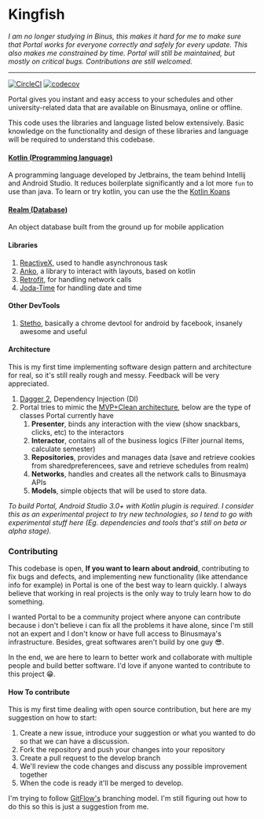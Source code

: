 # Kingfish

*I am no longer studying in Binus, this makes it hard for me to make sure that Portal works for
everyone correctly and safely for every update. This also makes me constrained by time. Portal
will still be maintained, but mostly on critical bugs. Contributions are still welcomed.*

---

[![CircleCI](https://circleci.com/gh/chrsep/Kingfish.svg?style=svg)](https://circleci.com/gh/chrsep/Kingfish)
[![codecov](https://codecov.io/gh/chrsep/Kingfish/branch/master/graph/badge.svg)](https://codecov.io/gh/chrsep/Kingfish)

Portal gives you instant and easy access to your schedules and other
university-related data that are available on Binusmaya, online or offline.

This code uses the libraries and language listed below extensively.
Basic knowledge on the functionality and design of these libraries and
language will be required to understand this codebase.

#### [Kotlin (Programming language)](https://kotlinlang.org/)
A programming language developed by Jetbrains, the team behind Intellij
and Android Studio. It reduces boilerplate significantly and a lot more `fun` to use than java. To learn or try kotlin, you can use the the
[Kotlin Koans](http://try.kotlinlang.org/)

#### [Realm (Database)](https://realm.io/)
An object database built from the ground up for mobile application

#### Libraries
1. [ReactiveX](http://reactivex.io/), used to handle asynchronous task
2. [Anko](https://github.com/Kotlin/anko), a library to interact with layouts, based on kotlin
3. [Retrofit](http://square.github.io/retrofit/), for handling network calls
4. [Joda-Time](http://www.joda.org/joda-time/) for handling date and time

#### Other DevTools
1. [Stetho](http://facebook.github.io/stetho/), basically a chrome devtool for android by facebook, insanely awesome and useful

#### Architecture
This is my first time implementing software design pattern and architecture for real, so it's still really rough and messy. Feedback will be very appreciated.

1. [Dagger 2](https://google.github.io/dagger/), Dependency Injection (DI)
2. Portal tries to mimic the [MVP+Clean architecture](https://medium.com/@dmilicic/a-detailed-guide-on-developing-android-apps-using-the-clean-architecture-pattern-d38d71e94029), below are the type of classes Portal currently have
    1. **Presenter**, binds any interaction with the view (show snackbars, clicks, etc) to the interactors
    2. **Interactor**, contains all of the business logics (Filter journal items, calculate semester)
    3. **Repositories**, provides and manages data (save and retrieve cookies from sharedpreferencees, save and retrieve schedules from realm)
    4. **Networks**, handles and creates all the network calls to Binusmaya APIs
    5. **Models**, simple objects that will be used to store data.
    

*To build Portal, Android Studio 3.0+ with Kotlin plugin is required. I consider this as an experimental project to try new technologies, so I tend to go with experimental stuff here (Eg. dependencies and tools that's still on beta or
alpha stage).*

### Contributing

This codebase is open, **If you want to learn about android**, contributing to fix bugs and defects, and implementing new functionality (like attendance info for example) in Portal is one of the best way to learn quickly. I always believe that working in real projects is the only way to truly learn how to do something.

I wanted Portal to be a community project where anyone can contribute because i don't believe i can fix all the problems it have alone, since I'm still not an expert and I don't know or have full access to Binusmaya's infrastructure. Besides, great  softwares aren't build by one guy 😎.

In the end, we are here to learn to better work and collaborate with multiple people and build better software. I'd love if anyone wanted to contribute to this project 😁.

#### How To contribute

This is my first time dealing with open source contribution, but here are my suggestion on how to start:

1. Create a new issue, introduce your suggestion or what you wanted to do so that we can have a discussion.
2. Fork the repository and push your changes into your repository
3. Create a pull request to the develop branch
4. We'll review the code changes and discuss any possible improvement together
5. When the code is ready it'll be merged to develop.

I'm trying to follow [GitFlow's](https://datasift.github.io/gitflow/IntroducingGitFlow.html) branching model.
I'm still figuring out how to do this so this is just a suggestion from me.

